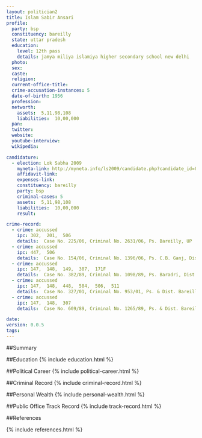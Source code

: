 ```yaml
---
layout: politician2
title: Islam Sabir Ansari
profile: 
  party: bsp
  constituency: bareilly
  state: uttar pradesh
  education: 
    level: 12th pass
    details: jamya miliya islamiya higher secondary school new delhi
  photo: 
  sex: 
  caste: 
  religion: 
  current-office-title: 
  crime-accusation-instances: 5
  date-of-birth: 1956
  profession: 
  networth: 
    assets:  5,11,98,108
    liabilities:  10,00,000
  pan: 
  twitter: 
  website: 
  youtube-interview: 
  wikipedia: 

candidature: 
  - election: Lok Sabha 2009
    myneta-link: http://myneta.info/ls2009/candidate.php?candidate_id=8685
    affidavit-link: 
    expenses-link: 
    constituency: bareilly 
    party: bsp
    criminal-cases: 5
    assets:  5,11,98,108
    liabilities:  10,00,000
    result:  

crime-record: 
  - crime: accussed
    ipc: 302,  201,  506
    details:  Case No. 225/06, Criminal No. 2631/06, Ps. Bareilly, UP  
  - crime: accussed
    ipc: 447,  506
    details:  Case No. 154/06, Criminal No. 1396/06, Ps. C.B. Ganj, Dist. Bareilly  
  - crime: accussed
    ipc: 147,  148,  149,  307,  171F
    details:  Case No. 382/89, Criminal No. 1098/89, Ps. Baradri, Dist. Bareilly UP  
  - crime: accussed
    ipc: 147,  148,  448,  504,  506,  511
    details:  Case No. 327/01, Criminal No. 953/01, Ps. & Dist. Bareilly UP  
  - crime: accussed
    ipc: 147,  148,  307
    details:  Case No. 609/89, Criminal No. 1265/89, Ps. & Dist. Bareilly UP  

date: 
version: 0.0.5
tags: 
---
```

##Summary


##Education
{% include education.html %}


##Political Career
{% include political-career.html %}


##Criminal Record
{% include criminal-record.html %}


##Personal Wealth
{% include personal-wealth.html %}


##Public Office Track Record
{% include track-record.html %}


##References


{% include references.html %}
